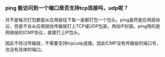 ### ping 能访问到一个端口是否支持tcp连接吗，udp呢？

并不是每次打包都是从应用层往下每一层都打包一个包头。ping虽然是应用层协议，但是不会从应用层给传输层打上TCP或UDP包装，再给IP封装。ping用的是网络层的ICMP协议，直接打上IP包头。

因此不经过传输层，不需要支持tcp/udp连接。因此ICMP没有传输层的端口号，也没有具体的端口。